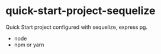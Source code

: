 # quick-start-project-sequelize

Quick Start project configured with sequelize, express pg.

- node
- npm or yarn

